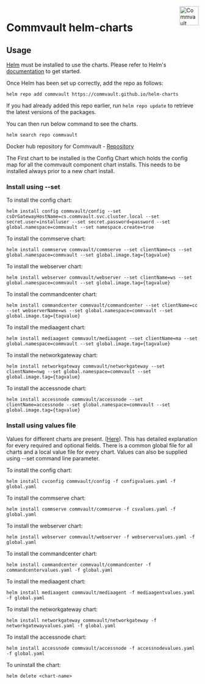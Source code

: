 <link rel = "icon" href = 
"https://documentation.commvault.com/static/homepage/img/favicon.ico" 
        type = "image/x-icon">
        
<a href="https://commvault.github.io/helm-charts/">
    <img src="https://documentation.commvault.com/static/homepage/img/cmv-logo-full.png" alt="Commvault logo" title="Commvault" align="right" height="50" />
</a>

# Commvault helm-charts

## Usage

[Helm](https://helm.sh) must be installed to use the charts.  Please refer to
Helm's [documentation](https://helm.sh/docs) to get started.

Once Helm has been set up correctly, add the repo as follows:

    helm repo add commvault https://commvault.github.io/helm-charts

If you had already added this repo earlier, run `helm repo update` to retrieve
the latest versions of the packages.  

You can then run below command to see the charts.

    helm search repo commvault

Docker hub repository for Commvault - [Repository](https://hub.docker.com/u/commvault)

The First chart to be installed is the Config Chart which holds the config map for all the commvault component chart installs. This needs to be installed always prior to a new chart install.

### Install using --set

To install the config chart:

    helm install config commvault/config --set csOrGatewayHostName=cs.commvault.svc.cluster.local --set secret.user=installuser --set secret.password=password --set global.namespace=commvault --set namespace.create=true
    
To install the commserve chart:

    helm install commserve commvault/commserve --set clientName=cs --set global.namespace=commvault --set global.image.tag={tagvalue}
    
To install the webserver chart:

    helm install webserver commvault/webserver --set clientName=ws --set global.namespace=commvault --set global.image.tag={tagvalue}
    
To install the commandcenter chart:

    helm install commandcenter commvault/commandcenter --set clientName=cc --set webserverName=ws --set global.namespace=commvault --set global.image.tag={tagvalue}

To install the mediaagent chart:

    helm install mediaagent commvault/mediaagent --set clientName=ma --set global.namespace=commvault --set global.image.tag={tagvalue}

To install the networkgateway chart:

    helm install networkgateway commvault/networkgateway --set clientName=nwg --set global.namespace=commvault --set global.image.tag={tagvalue}
    
To install the accessnode chart:

    helm install accessnode commvault/accessnode --set clientName=accessnode --set global.namespace=commvault --set global.image.tag={tagvalue}
    
### Install using values file

Values for different charts are present. ([Here](https://github.com/Commvault/helm-charts/tree/main/valuefiles)). This has detailed explanation for every required and optional fields. There is a common global file for all charts and a local value file for every chart. Values can also be supplied using --set command line parameter.

To install the config chart:

    helm install cvconfig commvault/config -f configvalues.yaml -f global.yaml
    
To install the commserve chart:

    helm install commserve commvault/commserve -f csvalues.yaml -f global.yaml
    
To install the webserver chart:

    helm install webserver commvault/webserver -f webservervalues.yaml -f global.yaml
    
To install the commandcenter chart:

    helm install commandcenter commvault/commandcenter -f commandcentervalues.yaml -f global.yaml

To install the mediaagent chart:

    helm install mediaagent commvault/mediaagent -f mediaagentvalues.yaml -f global.yaml

To install the networkgateway chart:

    helm install networkgateway commvault/networkgateway -f networkgatewayvalues.yaml -f global.yaml
    
To install the accessnode chart:

    helm install accessnode commvault/accessnode -f accessnodevalues.yaml -f global.yaml

To uninstall the chart:

    helm delete <chart-name>
